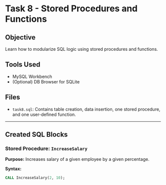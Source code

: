 # Task 8 - Stored Procedures and Functions

## Objective
Learn how to modularize SQL logic using stored procedures and functions.

## Tools Used
- MySQL Workbench
- (Optional) DB Browser for SQLite 

## Files
- `task8.sql`: Contains table creation, data insertion, one stored procedure, and one user-defined function.

---

## Created SQL Blocks

### Stored Procedure: `IncreaseSalary`
**Purpose:** Increases salary of a given employee by a given percentage.

**Syntax:**
```sql
CALL IncreaseSalary(2, 10);
